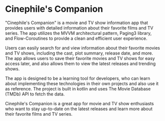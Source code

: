 # Cinephile's Companion

"Cinephile's Companion" is a movie and TV show information app that provides users with detailed information about their favorite films and TV series. The app utilizes the MVVM architectural pattern, Paging3 library, and Flow-Coroutines to provide a clean and efficient user experience.

Users can easily search for and view information about their favorite movies and TV shows, including the cast, plot summary, release date, and more. The app allows users to save their favorite movies and TV shows for easy access later, and also allows them to view the latest releases and trending shows.

The app is designed to be a learning tool for developers, who can learn about implementing these technologies in their own projects and also use it as reference. The project is built in kotlin and uses The Movie Database (TMDb) API to fetch the data.

Cinephile's Companion is a great app for movie and TV show enthusiasts who want to stay up-to-date on the latest releases and learn more about their favorite films and TV series.

